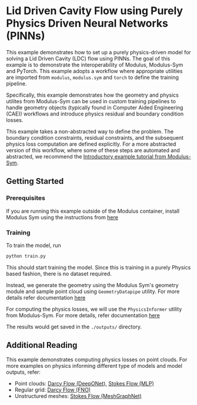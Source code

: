 # Lid Driven Cavity Flow using Purely Physics Driven Neural Networks (PINNs)

This example demonstrates how to set up a purely physics-driven model for solving a Lid
Driven Cavity (LDC) flow using PINNs. The goal of this example is to demonstrate the
interoperability of Modulus, Modulus-Sym and PyTorch. This example adopts a workflow
where appropriate utilities are imported from `modulus`, `modulus.sym` and `torch` to
define the training pipeline.

Specifically, this example demonstrates how the geometry and physics utilites from
Modulus-Sym can be used in custom training pipelines to handle geometry objects
(typically found in Computer Aided Engineering (CAE)) workflows and introduce physics
residual and boundary condition losses.

This example takes a non-abstracted way to define the problem. The
boundary condition constraints, residual constraints, and the subsequent physics loss
computation are defined explicitly. For a more abstracted version of this workflow,
where some of these steps are automated and abstracted, we recommend the
[Introductory example tutorial from Modulus-Sym](https://docs.nvidia.com/deeplearning/modulus/modulus-sym/user_guide/basics/lid_driven_cavity_flow.html).

## Getting Started

### Prerequisites

If you are running this example outside of the Modulus container, install Modulus Sym using 
the instructions from [here](https://github.com/NVIDIA/modulus-sym?tab=readme-ov-file#pypi)

### Training

To train the model, run

```bash
python train.py
```

This should start training the model. Since this is training in a purely Physics based
fashion, there is no dataset required.

Instead, we generate the geometry using the Modulus Sym's geometry module and sample
point cloud using `GeometryDatapipe` utility. For more details refer documentation
[here](https://docs.nvidia.com/deeplearning/modulus/modulus-sym/api/modulus.sym.geometry.html#modulus.sym.geometry.geometry_dataloader.GeometryDatapipe)

For computing the physics losses, we will use the `PhysicsInformer` utility from
Modulus-Sym. For more details, refer documentation
[here](https://docs.nvidia.com/deeplearning/modulus/modulus-sym/api/modulus.sym.eq.html#modulus.sym.eq.phy_informer.PhysicsInformer)

The results would get saved in the `./outputs/` directory.

## Additional Reading

This example demonstrates computing physics losses on point clouds. For more examples
on physics informing different type of models and model outputs, refer:

* Point clouds: [Darcy Flow (DeepONet)](../darcy_physics_informed/darcy_physics_informed_deeponet.py),
[Stokes Flow (MLP)](../stokes_mgn/pi_fine_tuning.py)
* Regular grid: [Darcy Flow (FNO)](../darcy_physics_informed/darcy_physics_informed_fno.py)
* Unstructured meshes: [Stokes Flow (MeshGraphNet)](../stokes_mgn/pi_fine_tuning_gnn.py)
